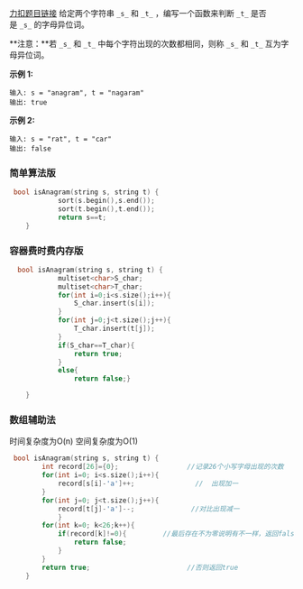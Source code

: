 [力扣题目链接](https://leetcode.cn/problems/valid-anagram/)
给定两个字符串 `_s_` 和 `_t_` ，编写一个函数来判断 `_t_` 是否是 `_s_` 的字母异位词。

**注意：**若 `_s_` 和 `_t_` 中每个字符出现的次数都相同，则称 `_s_` 和 `_t_` 互为字母异位词。

**示例 1:**
```
输入: s = "anagram", t = "nagaram"
输出: true
```

**示例 2:**
```
输入: s = "rat", t = "car"
输出: false
```

### 简单算法版
```c++
 bool isAnagram(string s, string t) {
            sort(s.begin(),s.end());
            sort(t.begin(),t.end());
            return s==t;
    }
```

### 容器费时费内存版
```c++
  bool isAnagram(string s, string t) {
            multiset<char>S_char;
            multiset<char>T_char;
            for(int i=0;i<s.size();i++){
                S_char.insert(s[i]);
            }
            for(int j=0;j<t.size();j++){
                T_char.insert(t[j]);
            }
            if(S_char==T_char){
                return true;
            }
            else{
                return false;}

    }
```

### 数组辅助法
时间复杂度为O(n)
空间复杂度为O(1)
```c++
 bool isAnagram(string s, string t) {
        int record[26]={0};                 //记录26个小写字母出现的次数
        for(int i=0; i<s.size();i++){ 
            record[s[i]-'a']++;               //  出现加一
        }
        for(int j=0; j<t.size();j++){
            record[t[j]-'a']--;              //对比出现减一
            }
        for(int k=0; k<26;k++){             
            if(record[k]!=0){         //最后存在不为零说明有不一样，返回false
                return false;
            }
        }
        return true;                        //否则返回true
    }
```